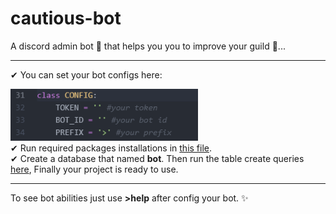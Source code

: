 # cautious-bot
A discord admin bot 🤖 that helps you you to improve your guild 🚀...
<br/><hr/>
✔ You can set your bot configs here:<br/>
<div align='left'>
    <img src='https://github.com/MahyarNV/cautious-bot/blob/main/media/bot-configs.png' width='300' alt='Cautious Bot Logo'>
    <br/>
</div>
✔ Run required packages installations in <a href="https://github.com/MahyarNV/cautious-bot/blob/main/packages.txt">this file</a>.<br/>
✔ Create a database that named <b>bot</b>. Then run the table create queries <a href="https://github.com/MahyarNV/cautious-bot/blob/main/tables/tables.sql">here</a>, Finally your project is ready to use.<br/>
<hr/>
To see bot abilities just use <b>>help</b> after config your bot. ✨
